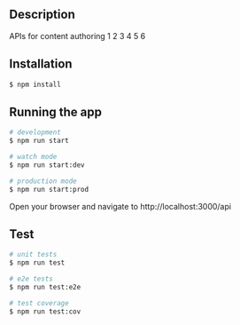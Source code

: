 ## Description

APIs for content authoring 1 2 3 4 5 6

## Installation

```bash
$ npm install
```

## Running the app

```bash
# development
$ npm run start

# watch mode
$ npm run start:dev

# production mode
$ npm run start:prod
```

Open your browser and navigate to http://localhost:3000/api

## Test

```bash
# unit tests
$ npm run test

# e2e tests
$ npm run test:e2e

# test coverage
$ npm run test:cov
```

